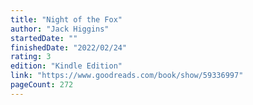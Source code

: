 ```yaml
---
title: "Night of the Fox"
author: "Jack Higgins"
startedDate: ""
finishedDate: "2022/02/24"
rating: 3
edition: "Kindle Edition"
link: "https://www.goodreads.com/book/show/59336997"
pageCount: 272
---
```



